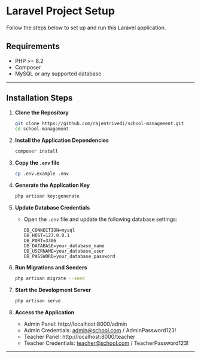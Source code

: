 # Laravel Project Setup

Follow the steps below to set up and run this Laravel application.

## Requirements
- PHP >= 8.2
- Composer
- MySQL or any supported database

---

## Installation Steps

1. **Clone the Repository**
   ```bash
   git clone https://github.com/rajentrivedi/school-management.git
   cd school-management
   ```
2. **Install the Application Dependencies**
      ```bash
      composer install
      ```
2. **Copy the `.env` file**
   ```bash
   cp .env.example .env
   ```

3. **Generate the Application Key**
   ```bash
   php artisan key:generate
   ```

4. **Update Database Credentials**
   - Open the `.env` file and update the following database settings:
     ```dotenv
     DB_CONNECTION=mysql
     DB_HOST=127.0.0.1
     DB_PORT=3306
     DB_DATABASE=your_database_name
     DB_USERNAME=your_database_user
     DB_PASSWORD=your_database_password
     ```

5. **Run Migrations and Seeders**
   ```bash
   php artisan migrate --seed
   ```

6. **Start the Development Server**
   ```bash
   php artisan serve
   ```

7. **Access the Application**
   - Admin Panel: http://localhost:8000/admin
   - Admin Credentials: admin@school.com / AdminPassword123!
   - Teacher Panel: http://localhost:8000/teacher
   - Teacher Credentials: teacher@school.com / TeacherPassword123!

---

